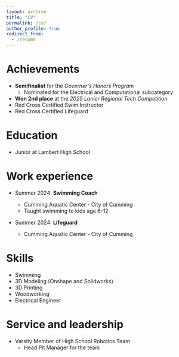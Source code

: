 ```yaml
---
layout: archive
title: "CV"
permalink: /cv/
author_profile: true
redirect_from:
  - /resume
---
```


Achievements
======
* **Semifinalist** for the _Governer's Honors Program_
  * Nominated for the Electrical and Computational subcategory
* **Won 2nd place** at the _2025 Lanier Regional Tech Competition_
* Red Cross Certified Swim Instructor
* Red Cross Certified Lifeguard


Education
======
* Junior at Lambert High School

Work experience
======
* Summer 2024: **Swimming Coach**
  * Cumming Aquatic Center - City of Cumming
  * Taught swimming to kids age 6-12
  
* Summer 2024: **Lifeguard**
  * Cumming Aquatic Center - City of Cumming
  
Skills
======
* Swimming
* 3D Modeling (Onshape and Solidworks)
* 3D Printing
* Woodworking
* Electrical Engineer
  
Service and leadership
======
* Varsity Member of High School Robotics Team
  * Head Pit Manager for the team
